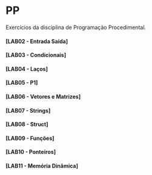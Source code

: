 # PP

Exercícios da disciplina de Programação Procedimental.
#### [LAB02 - Entrada Saida]
#### [LAB03 - Condicionais]
#### [LAB04 - Laços]
#### [LAB05 - P1]
#### [LAB06 - Vetores e Matrizes]
#### [LAB07 - Strings]
#### [LAB08 - Struct]
#### [LAB09 - Funções]
#### [LAB10 - Ponteiros]
#### [LAB11 - Memória Dinâmica]

